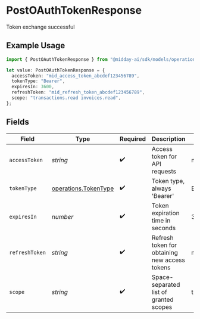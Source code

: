 # PostOAuthTokenResponse

Token exchange successful

## Example Usage

```typescript
import { PostOAuthTokenResponse } from "@midday-ai/sdk/models/operations";

let value: PostOAuthTokenResponse = {
  accessToken: "mid_access_token_abcdef123456789",
  tokenType: "Bearer",
  expiresIn: 3600,
  refreshToken: "mid_refresh_token_abcdef123456789",
  scope: "transactions.read invoices.read",
};
```

## Fields

| Field                                                        | Type                                                         | Required                                                     | Description                                                  | Example                                                      |
| ------------------------------------------------------------ | ------------------------------------------------------------ | ------------------------------------------------------------ | ------------------------------------------------------------ | ------------------------------------------------------------ |
| `accessToken`                                                | *string*                                                     | :heavy_check_mark:                                           | Access token for API requests                                | mid_access_token_abcdef123456789                             |
| `tokenType`                                                  | [operations.TokenType](../../models/operations/tokentype.md) | :heavy_check_mark:                                           | Token type, always 'Bearer'                                  | Bearer                                                       |
| `expiresIn`                                                  | *number*                                                     | :heavy_check_mark:                                           | Token expiration time in seconds                             | 3600                                                         |
| `refreshToken`                                               | *string*                                                     | :heavy_check_mark:                                           | Refresh token for obtaining new access tokens                | mid_refresh_token_abcdef123456789                            |
| `scope`                                                      | *string*                                                     | :heavy_check_mark:                                           | Space-separated list of granted scopes                       | transactions.read invoices.read                              |